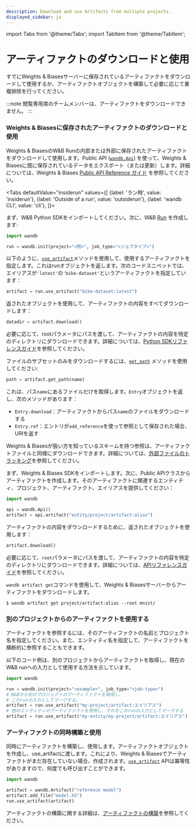```yaml
---
description: Download and use Artifacts from multiple projects.
displayed_sidebar: ja
---
```

import Tabs from '@theme/Tabs';
import TabItem from '@theme/TabItem';


# アーティファクトのダウンロードと使用

<head>
  <title>アーティファクトのダウンロードと使用</title>
</head>
すでにWeights & Biasesサーバーに保存されているアーティファクトをダウンロードして使用するか、アーティファクトオブジェクトを構築して必要に応じて重複排除を行ってください。

:::note
閲覧専用席のチームメンバーは、アーティファクトをダウンロードできません。
:::
### Weights & Biasesに保存されたアーティファクトのダウンロードと使用

Weights & BiasesのW&B Runの内部または外部に保存されたアーティファクトをダウンロードして使用します。Public API ([`wandb.Api`](https://docs.wandb.ai/ref/python/public-api/api)) を使って、Weights & Biasesに既に保存されているデータをエクスポート（または更新）します。詳細については、Weights & Biases [Public API Reference ガイド](https://docs.wandb.ai/ref/python/public-api) を参照してください。


<Tabs
  defaultValue="insiderun"
  values={[
    {label: 'ラン時', value: 'insiderun'},
    {label: 'Outside of a run', value: 'outsiderun'},
    {label: 'wandb CLI', value: 'cli'},
  ]}>
  <TabItem value="insiderun">

まず、W&B Python SDKをインポートしてください。次に、W&B [Run](https://docs.wandb.ai/ref/python/run) を作成します:

```python
import wandb

run = wandb.init(project="<例>", job_type="<ジョブタイプ>")
```

以下のように、[`use_artifact`](https://docs.wandb.ai/ref/python/run#use_artifact)メソッドを使用して、使用するアーティファクトを指定します。これはrunオブジェクトを返します。次のコードスニペットでは、エイリアスが`'latest'`の`'bike-dataset'`というアーティファクトを指定しています：

```python
artifact = run.use_artifact("bike-dataset:latest")
```

返されたオブジェクトを使用して、アーティファクトの内容をすべてダウンロードします：

```python
datadir = artifact.download()
```

必要に応じて、rootパラメータにパスを渡して、アーティファクトの内容を特定のディレクトリにダウンロードできます。詳細については、[Python SDKリファレンスガイド](https://docs.wandb.ai/ref/python/artifact#download)を参照してください。

ファイルのサブセットのみをダウンロードするには、[`get_path`](https://docs.wandb.ai/ref/python/artifact#get\_path) メソッドを使用してください:


```python
path = artifact.get_path(name)
```

これは、パス`name`にあるファイルだけを取得します。`Entry`オブジェクトを返し、次のメソッドがあります：

* `Entry.download`：アーティファクトからパス`name`のファイルをダウンロードする
* `Entry.ref`：エントリが`add_reference`を使って参照として保存された場合、URIを返す

Weights & Biasesが扱い方を知っているスキームを持つ参照は、アーティファクトファイルと同様にダウンロードできます。詳細については、[外部ファイルのトラッキング](https://docs.wandb.ai/guides/artifacts/track-external-files)を参照してください。

  </TabItem>
  <TabItem value="outsiderun">
  
  まず、Weights & Biases SDKをインポートします。次に、Public APIクラスからアーティファクトを作成します。そのアーティファクトに関連するエンティティ、プロジェクト、アーティファクト、エイリアスを提供してください：

  ```python
  import wandb

  api = wandb.Api()
  artifact = api.artifact("entity/project/artifact:alias")
  ```

  アーティファクトの内容をダウンロードするために、返されたオブジェクトを使用します：

  ```python
  artifact.download()
  ```

  必要に応じて、`root`パラメータにパスを渡して、アーティファクトの内容を特定のディレクトリにダウンロードできます。詳細については、[APIリファレンスガイド](https://docs.wandb.ai/ref/python/public-api/artifact#download)を参照してください。

  </TabItem>
  <TabItem value="cli">

`wandb artifact get`コマンドを使用して、Weights & Biasesサーバーからアーティファクトをダウンロードします。

```
$ wandb artifact get project/artifact:alias --root mnist/
```

  </TabItem>
</Tabs>

### 別のプロジェクトからのアーティファクトを使用する

アーティファクトを参照するには、そのアーティファクトの名前とプロジェクト名を指定してください。また、エンティティ名を指定して、アーティファクトを横断的に参照することもできます。

以下のコード例は、別のプロジェクトからアーティファクトを取得し、現在のW&B runへの入力として使用する方法を示しています。


```python
import wandb

run = wandb.init(project="<example>", job_type="<job-type>")
# W&Bから別のプロジェクトのアーティファクトを取得し、
# このrunの入力としてマークする。
artifact = run.use_artifact("my-project/artifact:エイリアス")
# 他のエンティティのアーティファクトを使用し、それをこのrunの入力としてマークする
artifact = run.use_artifact("my-entity/my-project/artifact:エイリアス")
```

### アーティファクトの同時構築と使用
同時にアーティファクトを構築し、使用します。アーティファクトオブジェクトを作成し、use\_artifactに渡します。これにより、Weights & Biasesでアーティファクトがまだ存在していない場合、作成されます。[`use_artifact`](https://docs.wandb.ai/ref/python/run#use\_artifact) APIは冪等性がありますので、何度でも呼び出すことができます。

```python
import wandb

artifact = wandb.Artifact("reference model")
artifact.add_file("model.h5")
run.use_artifact(artifact)
```
アーティファクトの構築に関する詳細は、[アーティファクトの構築](https://docs.wandb.ai/guides/artifacts/construct-an-artifact)を参照してください。